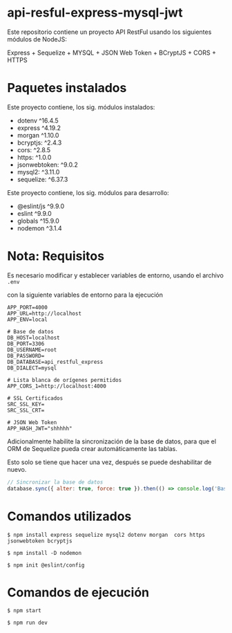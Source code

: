 # api-resful-express-mysql-jwt
Este repositorio contiene un proyecto API RestFul usando los siguientes módulos de NodeJS:

Express + Sequelize + MYSQL + JSON Web Token + BCryptJS + CORS + HTTPS

# Paquetes instalados

Este proyecto contiene, los sig. módulos instalados:

- dotenv ^16.4.5
- express ^4.19.2
- morgan ^1.10.0
- bcryptjs: ^2.4.3
- cors: ^2.8.5
- https: ^1.0.0
- jsonwebtoken: ^9.0.2
- mysql2: ^3.11.0
- sequelize: ^6.37.3

Este proyecto contiene, los sig. módulos para desarrollo:

- @eslint/js  ^9.9.0
- eslint ^9.9.0
- globals ^15.9.0
- nodemon ^3.1.4

# Nota: Requisitos

Es necesario modificar y establecer variables de entorno, usando el archivo ``.env`` 

con la siguiente variables de entorno para la ejecución

```text
APP_PORT=4000
APP_URL=http://localhost
APP_ENV=local

# Base de datos
DB_HOST=localhost
DB_PORT=3306
DB_USERNAME=root
DB_PASSWORD=
DB_DATABASE=api_restful_express
DB_DIALECT=mysql

# Lista blanca de orígenes permitidos
APP_CORS_1=http://localhost:4000

# SSL Certificados
SRC_SSL_KEY=
SRC_SSL_CRT=

# JSON Web Token
APP_HASH_JWT="shhhhh"
```

Adicionalmente habilite la sincronización de la base de datos, para que el ORM de Sequelize pueda crear automáticamente las tablas.

Esto solo se tiene que hacer una vez, después se puede deshabilitar de nuevo.

```js
// Sincronizar la base de datos
database.sync({ alter: true, force: true }).then(() => console.log('Base de datos sincronizado'));
```

# Comandos utilizados

```shell
$ npm install express sequelize mysql2 dotenv morgan  cors https jsonwebtoken bcryptjs
```

```shell
$ npm install -D nodemon
```

```shell
$ npm init @eslint/config
```

# Comandos de ejecución

```shell
$ npm start
```

```shell
$ npm run dev
```
